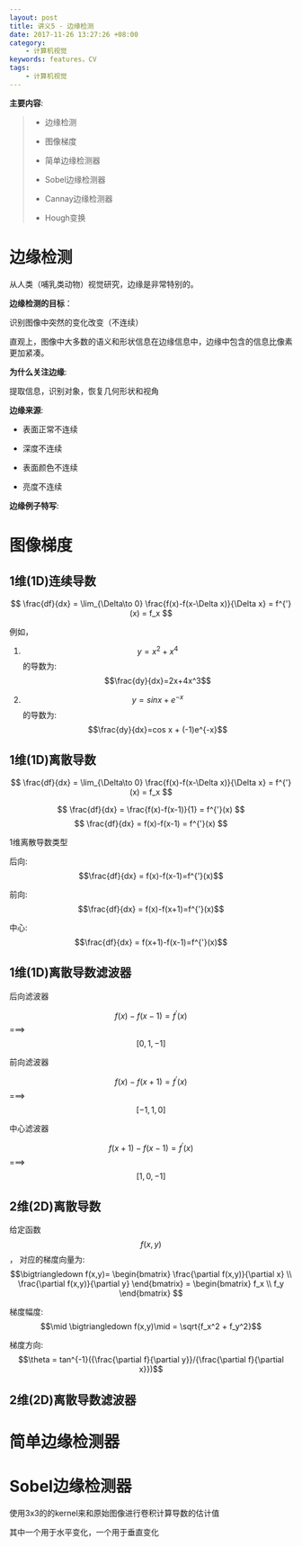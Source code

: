 ```yaml
---
layout: post
title: 讲义5 - 边缘检测
date: 2017-11-26 13:27:26 +08:00
category:
    - 计算机视觉
keywords: features，CV
tags:
    - 计算机视觉
---
```


**主要内容**:

> - 边缘检测
>
> - 图像梯度
>
> - 简单边缘检测器
>
> - Sobel边缘检测器
>
> - Cannay边缘检测器
>
> - Hough变换


# 边缘检测

从人类（哺乳类动物）视觉研究，边缘是非常特别的。

**边缘检测的目标**：

识别图像中突然的变化改变（不连续）

直观上，图像中大多数的语义和形状信息在边缘信息中，边缘中包含的信息比像素更加紧凑。


**为什么关注边缘**:

提取信息，识别对象，恢复几何形状和视角

**边缘来源**:

- 表面正常不连续

- 深度不连续

- 表面颜色不连续

- 亮度不连续

**边缘例子特写**:

# 图像梯度

## 1维(1D)连续导数

$$
\frac{df}{dx} = \lim_{\Delta\to 0} \frac{f(x)-f(x-\Delta x)}{\Delta x} = f^{'}(x) = f_x
$$

例如，

1) $$y = x^2 + x^4$$的导数为: $$\frac{dy}{dx}=2x+4x^3$$

2) $$y=sin x + e^{-x}$$的导数为: $$\frac{dy}{dx}=cos x + (-1)e^{-x}$$

## 1维(1D)离散导数

$$
\frac{df}{dx} = \lim_{\Delta\to 0} \frac{f(x)-f(x-\Delta x)}{\Delta x} = f^{'}(x) = f_x
$$

$$
\frac{df}{dx} = \frac{f(x)-f(x-1)}{1} = f^{'}(x)
$$
$$
\frac{df}{dx} = f(x)-f(x-1) = f^{'}(x)
$$

1维离散导数类型

后向: $$\frac{df}{dx} = f(x)-f(x-1)=f^{'}(x)$$

前向: $$\frac{df}{dx} = f(x)-f(x+1)=f^{'}(x)$$

中心: $$\frac{df}{dx} = f(x+1)-f(x-1)=f^{'}(x)$$


## 1维(1D)离散导数滤波器

后向滤波器

$$f(x) - f(x-1)=f^{'}(x)$$  ===> $$[0, 1, -1]$$


前向滤波器

$$f(x) - f(x+1)=f^{'}(x)$$  ===> $$[-1, 1, 0]$$

中心滤波器

$$f(x+1) - f(x-1)=f^{'}(x)$$  ===> $$[1, 0, -1]$$


## 2维(2D)离散导数

给定函数$$f(x,y)$$，
对应的梯度向量为:
$$\bigtriangledown f(x,y)=
\begin{bmatrix}
\frac{\partial f(x,y)}{\partial x} \\
\frac{\partial f(x,y)}{\partial y}
\end{bmatrix} =
 \begin{bmatrix}
 f_x \\
 f_y
 \end{bmatrix}
 $$

梯度幅度: $$\mid \bigtriangledown f(x,y)\mid = \sqrt{f_x^2 + f_y^2}$$

梯度方向: $$\theta = tan^{-1}({\frac{\partial f}{\partial y}}/{\frac{\partial f}{\partial x}})$$


## 2维(2D)离散导数滤波器

# 简单边缘检测器

# Sobel边缘检测器

使用3x3的的kernel来和原始图像进行卷积计算导数的估计值

其中一个用于水平变化，一个用于垂直变化

